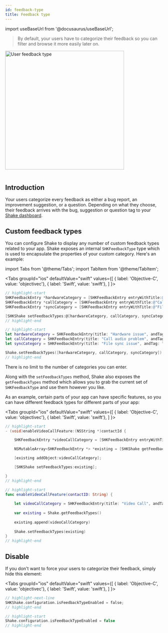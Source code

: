 ```yaml
---
id: feedback-type
title: Feedback type
---
```

import useBaseUrl from '@docusaurus/useBaseUrl';

>By default, your users have to categorize their feedback so you can filter and browse it more easily later on.

<table class="media-container media-container-highlighted mt-50 pb-80">
<img
  alt="User feedback type"
  width="380"
  src={useBaseUrl('img/feedback-type@2x.png')}
/>
</table>

## Introduction

Your users categorize every feedback as either a bug report, an improvement suggestion, or a question.
Depending on what they choose, their feedback arrives with the <span class="tag-button pink-tag-button">bug</span>, <span class="tag-button pink-tag-button">suggestion</span> or <span class="tag-button pink-tag-button">question</span> tag
to your [Shake dashboard](https://app.shakebugs.com).

## Custom feedback types

You can configure Shake to display any number of custom feedback types related to your app.
Shake exposes an internal `SHKFeedbackType` type which is used to encapsulate the properties of your custom category.
Here's an example:

import Tabs from '@theme/Tabs';
import TabItem from '@theme/TabItem';

<Tabs
  groupId="ios"
  defaultValue="swift"
  values={[
    { label: 'Objective-C', value: 'objectivec'},
    { label: 'Swift', value: 'swift'},
  ]
}>

<TabItem value="objectivec">

```objectivec title="AppDelegate.m"
// highlight-start
SHKFeedbackEntry *hardwareCategory = [SHKFeedbackEntry entryWithTitle:@"Hardware issue" andTag:@"hardware" icon:nil]; /// Icon is optional
SHKFeedbackEntry *callCategory = [SHKFeedbackEntry entryWithTitle:@"Call audio problem" andTag:@"call_audio" icon:nil];
SHKFeedbackEntry *syncCategory = [SHKFeedbackEntry entryWithTitle:@"File sync issue" andTag:@"file_sync" icon:nil];

[SHKShake setFeedbackTypes:@[hardwareCategory, callCategory, syncCategory]];
// highlight-end
```

</TabItem>

<TabItem value="swift">

```swift title="AppDelegate.swift"
// highlight-start
let hardwareCategory = SHKFeedbackEntry(title: "Hardware issue", andTag: "hardware", icon: hardwareIssueIcon) /// Icon is optional
let callCategory = SHKFeedbackEntry(title: "Call audio problem", andTag: "call_audio", icon: nil)
let syncCategory = SHKFeedbackEntry(title: "File sync issue", andTag: "file_sync", icon: nil)

Shake.setFeedbackTypes([hardwareCategory, callCategory, syncCategory])
// highlight-end
```

</TabItem>
</Tabs>

There is no limit to the number of categories you can enter.

Along with the `setFeedbackTypes` method, Shake also exposes the `getFeedbackTypes` method which allows you to 
grab the current set of `SHKFeedbackType` and use them however you like.

As an example, certain parts of your app can have specific features,
so you can have different feedback types for different parts of your app:

<Tabs
  groupId="ios"
  defaultValue="swift"
  values={[
    { label: 'Objective-C', value: 'objectivec'},
    { label: 'Swift', value: 'swift'},
  ]
}>

<TabItem value="objectivec">

```objectivec title="NetworkService.m"
// highlight-start
- (void)enableVideoCallFeature:(NSString *)contactId {

    SHKFeedbackEntry *videoCallCategory = [SHKFeedbackEntry entryWithTitle:@"Video Call" andTag:@"video_call" icon:nil];

    NSMutableArray<SHKFeedbackEntry *> *existing = [SHKShake getFeedbackTypes].mutableCopy;

    [existing addObject:videoCallCategory];

    [SHKShake setFeedbackTypes:existing];

} 
// highlight-end
```

</TabItem>

<TabItem value="swift">

```swift title="NetworkService.swift"
// highlight-start
func enableVideoCallFeature(contactID: String) {
  
    let videoCallCategory = SHKFeedbackEntry(title: "Video Call", andTag: "video_call", icon: nil)
      
    var existing = Shake.getFeedbackTypes()
      
    existing.append(videoCallCategory)
      
    Shake.setFeedbackTypes(existing)
}
// highlight-end
```

</TabItem>
</Tabs>

## Disable
If you don't want to force your users to categorize their feedback, simply hide this element:

<Tabs
  groupId="ios"
  defaultValue="swift"
  values={[
    { label: 'Objective-C', value: 'objectivec'},
    { label: 'Swift', value: 'swift'},
  ]
}>

<TabItem value="objectivec">

```objectivec title="AppDelegate.m"
// highlight-next-line
SHKShake.configuration.isFeedbackTypeEnabled = false;
// highlight-end
```

</TabItem>

<TabItem value="swift">

```swift title="AppDelegate.swift"
// highlight-start
Shake.configuration.isFeedbackTypeEnabled = false
// highlight-end
```

</TabItem>
</Tabs>


